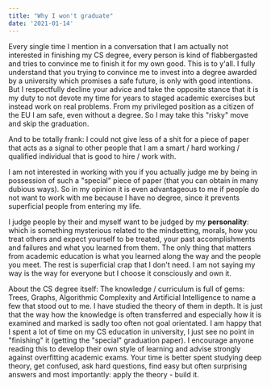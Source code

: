 ```yaml
---
title: "Why I won't graduate"
date: '2021-01-14'
---
```

Every single time I mention in a conversation that I am actually not interested in finishing my CS degree, every person is kind of flabbergasted and tries to convince me to finish it for my own good. This is to y'all. I fully understand that you trying to convince me to invest into a degree awarded by a university which promises a safe future, is only with good intentions. But I respectfully decline your advice and take the opposite stance that it is my duty to not devote my time for years to staged academic exercises but instead work on real problems. From my privileged position as a citizen of the EU I am safe, even without a degree. So I may take this "risky" move and skip the graduation.

And to be totally frank: I could not give less of a shit for a piece of paper that acts as a signal to other people that I am a smart / hard working / qualified individual that is good to hire / work with.

I am not interested in working with you if you actually judge me by being in possession of such a "special" piece of paper (that you can obtain in many dubious ways). So in my opinion it is even advantageous to me if people do not want to work with me because I have no degree, since it prevents superficial people from entering my life.

I judge people by their and myself want to be judged by my **personality**: which is something mysterious related to the mindsetting, morals, how you treat others and expect yourself to be treated, your past accomplishments and failures and what you learned from them. The only thing that matters from academic education is what you learned along the way and the people you meet. The rest is superficial crap that I don't need. I am not saying my way is the way for everyone but I choose it consciously and own it.

About the CS degree itself:
The knowledge / curriculum is full of gems: Trees, Graphs, Algorithmic Complexity and Artificial Intelligence to name a few that stood out to me. I have studied the theory of them in depth. It is just that the way how the knowledge is often transferred and especially how it is examined and marked is sadly too often not goal orientated. I am happy that I spent a lot of time on my CS education in university, I just see no point in "finishing" it (getting the "special" graduation paper). I encourage anyone reading this to develop their own style of learning and advise strongly against overfitting academic exams. Your time is better spent studying deep theory, get confused, ask hard questions, find easy but often surprising answers and most importantly: apply the theory - build it.

